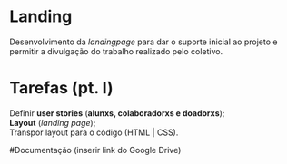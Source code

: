 # Landing
Desenvolvimento da _landingpage_ para dar o suporte inicial ao projeto e permitir a divulgação do trabalho realizado pelo coletivo.

# Tarefas (pt. I)
Definir <strong>user stories</strong> (<strong>alunxs, colaboradorxs e doadorxs</strong>);<br>
<strong>Layout</strong> (<em>landing page</em>);<br>
Transpor layout para o código (HTML | CSS).

#Documentação
(inserir link do Google Drive)
